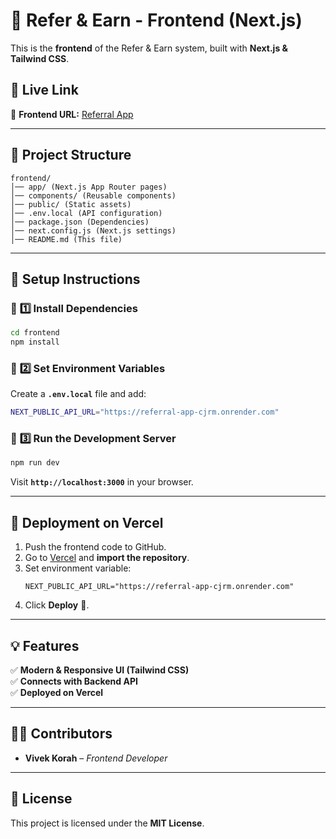 # 🎨 Refer & Earn - Frontend (Next.js)

This is the **frontend** of the Refer & Earn system, built with **Next.js & Tailwind CSS**.

## 🚀 Live Link

🔹 **Frontend URL:** [Referral App](https://referral-app-omega.vercel.app)

---

## 📂 **Project Structure**

```
frontend/
│── app/ (Next.js App Router pages)
│── components/ (Reusable components)
│── public/ (Static assets)
│── .env.local (API configuration)
│── package.json (Dependencies)
│── next.config.js (Next.js settings)
│── README.md (This file)
```

---

## 🎨 **Setup Instructions**

### 📌 **1️⃣ Install Dependencies**

```sh
cd frontend
npm install
```

### 📌 **2️⃣ Set Environment Variables**

Create a **`.env.local`** file and add:

```sh
NEXT_PUBLIC_API_URL="https://referral-app-cjrm.onrender.com"
```

### 📌 **3️⃣ Run the Development Server**

```sh
npm run dev
```

Visit **`http://localhost:3000`** in your browser.

---

## 🚀 **Deployment on Vercel**

1. Push the frontend code to GitHub.
2. Go to [Vercel](https://vercel.com/) and **import the repository**.
3. Set environment variable:
   ```
   NEXT_PUBLIC_API_URL="https://referral-app-cjrm.onrender.com"
   ```
4. Click **Deploy** 🚀.

---

## 💡 **Features**

✅ **Modern & Responsive UI (Tailwind CSS)**  
✅ **Connects with Backend API**  
✅ **Deployed on Vercel**

---

## 👨‍💻 **Contributors**

- **Vivek Korah** – _Frontend Developer_

---

## 📜 **License**

This project is licensed under the **MIT License**.

```

```
